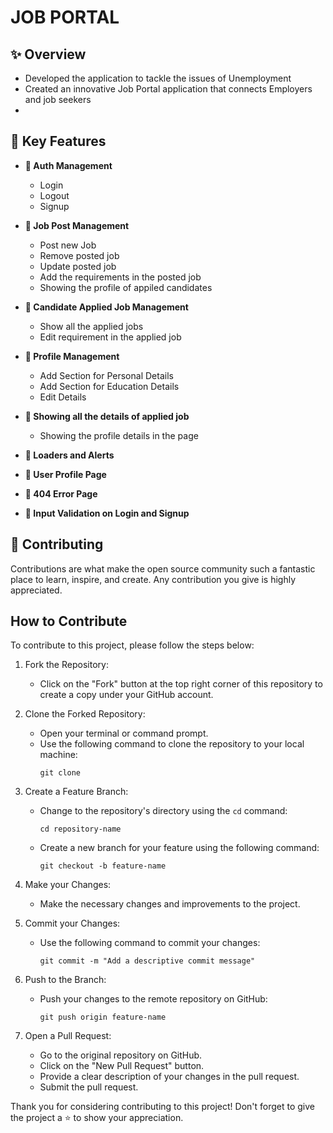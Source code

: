 # JOB PORTAL


## ✨ Overview

  - Developed the application to tackle the issues of Unemployment
  - Created an innovative Job Portal application that connects Employers and job seekers
  - 

## 🎇 Key Features

- **🔸 Auth Management**
  - Login
  - Logout
  - Signup

- **🔸 Job Post Management**
  - Post new Job
  - Remove posted job
  - Update posted job
  - Add the requirements in the posted job
  - Showing the profile of appiled candidates

- **🔸 Candidate Applied Job Management**
  - Show all the applied jobs
  - Edit requirement in the applied job
  
- **🔸 Profile Management**
  - Add Section for Personal Details
  - Add Section for Education Details
  - Edit Details

- **🔸 Showing all the details of applied job**
  - Showing the profile details in the page

- **🔸 Loaders and Alerts**
  
- **🔸 User Profile Page**

- **🔸 404 Error Page**

- **🔸 Input Validation on Login and Signup**

  

## 💎 Contributing

Contributions are what make the open source community such a fantastic place to learn, inspire, and create. Any contribution you give is highly appreciated.

## How to Contribute

To contribute to this project, please follow the steps below:

1. Fork the Repository:
   - Click on the "Fork" button at the top right corner of this repository to create a copy under your GitHub account.

2. Clone the Forked Repository:
   - Open your terminal or command prompt.
   - Use the following command to clone the repository to your local machine:
     ```
     git clone 
     ```

3. Create a Feature Branch:
   - Change to the repository's directory using the `cd` command:
     ```
     cd repository-name
     ```
   - Create a new branch for your feature using the following command:
     ```
     git checkout -b feature-name
     ```

4. Make your Changes:
   - Make the necessary changes and improvements to the project.

5. Commit your Changes:
   - Use the following command to commit your changes:
     ```
     git commit -m "Add a descriptive commit message"
     ```

6. Push to the Branch:
   - Push your changes to the remote repository on GitHub:
     ```
     git push origin feature-name
     ```

7. Open a Pull Request:
   - Go to the original repository on GitHub.
   - Click on the "New Pull Request" button.
   - Provide a clear description of your changes in the pull request.
   - Submit the pull request.

Thank you for considering contributing to this project! Don't forget to give the project a ⭐ to show your appreciation.



